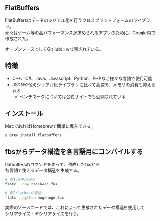 ## FlatBuffers
FlatBuffersはデータのシリアル化を行うクロスプラットフォームのライブラリ。  
元々はゲーム等の高パフォーマンスが求められるアプリのために、Google内で作成された。

オープンソースとしてGitHubにも公開されている。

## 特徴
* C++、C#、Java、Javascript、Python、PHPなど様々な言語で使用可能
* JSONや他のシリアル化ライブラリに比べて高速で、メモリの消費も抑えられる
  - ベンチマークについては公式サイトでも公開されている

## インストール
MacであればHomebrewで簡単に導入できる。

```bash
$ brew install flatbuffers
```

## fbsからデータ構造を各言語用にコンパイルする
flatbuffersのコマンドを使って、作成したfbsから  
各言語で使えるデータ構造を生成する。

```bash
# 例1:PHPの場合
flatc --php hogehoge.fbs

# 例2:Pythonの場合
flatc --python hogehoge.fbs
```

実際のソースコードでは、これによって生成されたデータ構造を使用して  
シリアライズ・デシリアライズを行う。